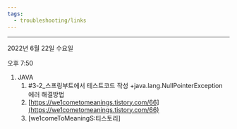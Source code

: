 ```yaml
---
tags:
  - troubleshooting/links
---
```

---


2022년 6월 22일 수요일

오후 7:50

1. JAVA
    1. \#3-2_스프링부트에서 테스트코드 작성 +java.lang.NullPointerException 에러 해결방법
    2. [https://we1cometomeanings.tistory.com/66](https://we1cometomeanings.tistory.com/66)  
    3. [we1comeToMeaningS:티스토리]